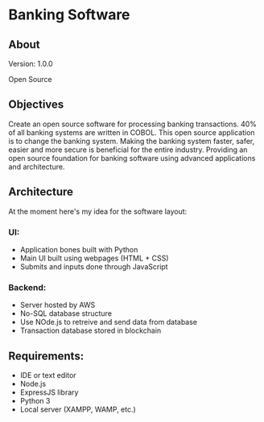 # Banking Software
## About
Version: 1.0.0

Open Source

## Objectives
Create an open source software for processing banking transactions.
40% of all banking systems are written in COBOL. This open source application is to change the banking system.
Making the banking system faster, safer, easier and more secure is beneficial for the entire industry.
Providing an open source foundation for banking software using advanced applications and architecture. 

## Architecture
At the moment here's my idea for the software layout:
### UI:
* Application bones built with Python
* Main UI built using webpages (HTML + CSS)
* Submits and inputs done through JavaScript

### Backend:
* Server hosted by AWS
* No-SQL database structure
* Use NOde.js to retreive and send data from database
* Transaction database stored in blockchain

## Requirements:
* IDE or text editor
* Node.js
* ExpressJS library
* Python 3
* Local server (XAMPP, WAMP, etc.)